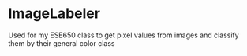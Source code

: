 # ImageLabeler
Used for my ESE650 class to get pixel values from images and classify them by their general color class
